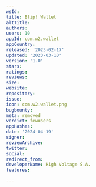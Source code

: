 ```yaml
---
wsId: 
title: Blip! Wallet
altTitle: 
authors: 
users: 10
appId: com.w2.wallet
appCountry: 
released: '2023-02-17'
updated: '2023-03-10'
version: '1.0'
stars: 
ratings: 
reviews: 
size: 
website: 
repository: 
issue: 
icon: com.w2.wallet.png
bugbounty: 
meta: removed
verdict: fewusers
appHashes: 
date: '2024-04-19'
signer: 
reviewArchive: 
twitter: 
social: 
redirect_from: 
developerName: High Voltage S.A.
features: 

---
```


